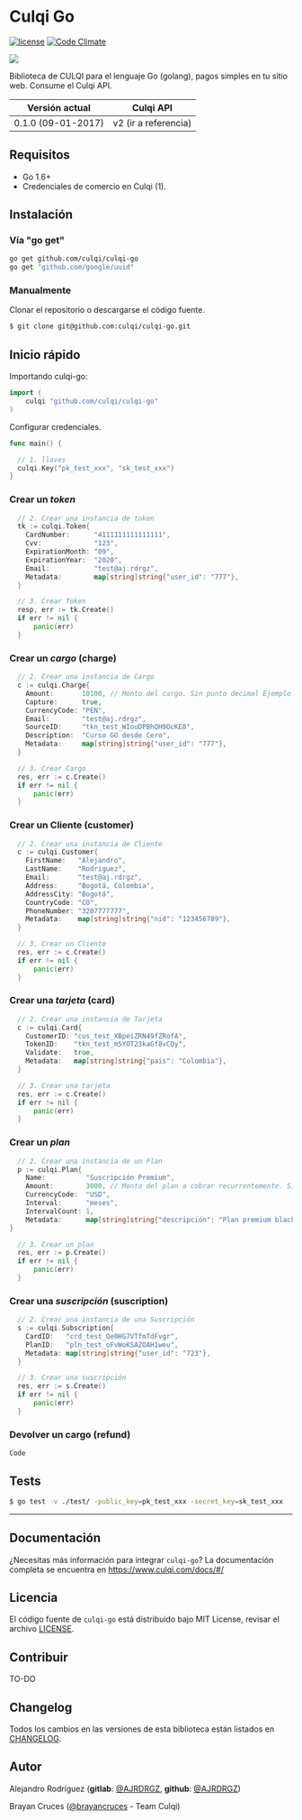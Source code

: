 # Culqi Go


[![license](https://img.shields.io/github/license/mashape/apistatus.svg)](https://github.com/culqi/culqi-go)
[![Code Climate](https://codeclimate.com/github/culqi/culqi-go/badges/gpa.svg)](https://codeclimate.com/github/culqi/culqi-go)

![](http://i.imgur.com/Djajj50.png)


Biblioteca de CULQI para el lenguaje Go (golang), pagos simples en tu sitio web. Consume el Culqi API.

| Versión actual| Culqi API|
|----|----|
| 0.1.0 (09-01-2017) |v2 (ir a referencia)|



## Requisitos

- Go 1.6+
- Credenciales de comercio en Culqi (1).

## Instalación


### Vía "go get"


```bash
go get github.com/culqi/culqi-go
go get "github.com/google/uuid"
```


### Manualmente

Clonar el repositorio o descargarse el código fuente.

```bash
$ git clone git@github.com:culqi/culqi-go.git
```

## Inicio rápido

Importando culqi-go:

```go
import (    
    culqi "github.com/culqi/culqi-go"
)
```

Configurar credenciales.
```go
func main() {

  // 1. llaves
  culqi.Key("pk_test_xxx", "sk_test_xxx")
}
```
### Crear un *token*


```go
  // 2. Crear una instancia de token
  tk := culqi.Token{
    CardNumber:      "4111111111111111",
    Cvv:             "123",
    ExpirationMonth: "09",
    ExpirationYear:  "2020",
    Email:           "test@aj.rdrgz",
    Metadata:        map[string]string{"user_id": "777"},
  }

  // 3. Crear Token
  resp, err := tk.Create()
  if err != nil {
      panic(err)
  }
```

### Crear un *cargo* (charge)

```go
  // 2. Crear una instancia de Cargo
  c := culqi.Charge{
    Amount:       10100, // Monto del cargo. Sin punto decimal Ejemplo: 100.00 serían 10000
    Capture:      true,
    CurrencyCode: "PEN",
    Email:        "test@aj.rdrgz",
    SourceID:     "tkn_test_WIouDPBhQH9OcKE8",
    Description:  "Curso GO desde Cero",
    Metadata:     map[string]string{"user_id": "777"},
  }

  // 3. Crear Cargo
  res, err := c.Create()
  if err != nil {
      panic(err)
  }
```


### Crear un Cliente (customer)

```go
  // 2. Crear una instancia de Cliente
  c := culqi.Customer{
    FirstName:   "Alejandro",
    LastName:    "Rodriguez",
    Email:       "test@aj.rdrgz",
    Address:     "Bogotá, Colombia",
    AddressCity: "Bogotá",
    CountryCode: "CO",
    PhoneNumber: "3207777777",
    Metadata:    map[string]string{"nid": "123456789"},
  }

  // 3. Crear un Cliente
  res, err := c.Create()
  if err != nil {
      panic(err)
  }
```


### Crear una *tarjeta* (card)

```go
  // 2. Crear una instancia de Tarjeta
  c := culqi.Card{
    CustomerID: "cus_test_XBpeiZRN49fZRofA",
    TokenID:    "tkn_test_m5YOT23kaGf8vCQy",
    Validate:   true,
    Metadata:   map[string]string{"pais": "Colombia"},
  }

  // 3. Crear una tarjeta
  res, err := c.Create()
  if err != nil {
      panic(err)
  }
```


### Crear un *plan*

```go
  // 2. Crear una instancia de un Plan
  p := culqi.Plan{
    Name:          "Suscripción Premium",
    Amount:        3000, // Monto del plan a cobrar recurrentemente. Sin punto decimal Ejemplo: 30.00 serían 3000
    CurrencyCode:  "USD",
    Interval:      "meses",
    IntervalCount: 1,
    Metadata:      map[string]string{"descripción": "Plan premium black friday"},
}

  // 3. Crear un plan
  res, err := p.Create()
  if err != nil {
      panic(err)
  }
```


### Crear una *suscripción* (suscription)  

```go
  // 2. Crear una instancia de una Suscripción
  s := culqi.Subscription{
    CardID:   "crd_test_Qe0HG7VTfmTdFvgr",
    PlanID:   "pln_test_oFvWoKSAZOAH1weu",
    Metadata: map[string]string{"user_id": "723"},
  }

  // 3. Crear una suscripción
  res, err := s.Create()
  if err != nil {
      panic(err)
  }
```


### Devolver un cargo (refund)

```
Code

```


## Tests

```bash
$ go test -v ./test/ -public_key=pk_test_xxx -secret_key=sk_test_xxx
```

---

## Documentación

¿Necesitas más información para integrar `culqi-go`? La documentación completa se encuentra en https://www.culqi.com/docs/#/


## Licencia

El código fuente de `culqi-go` está distribuido bajo MIT License, revisar el archivo [LICENSE](LICENSE).


## Contribuir

TO-DO


## Changelog

Todos los cambios en las versiones de esta biblioteca están listados en [CHANGELOG](CHANGELOG).   


## Autor

Alejandro Rodríguez (**gitlab**: [@AJRDRGZ](https://gitlab.com/AJRDRGZ), **github**: [@AJRDRGZ](https://github.com/AJRDRGZ))

Brayan Cruces ([@brayancruces](https://github.com/brayancruces) - Team Culqi)  

